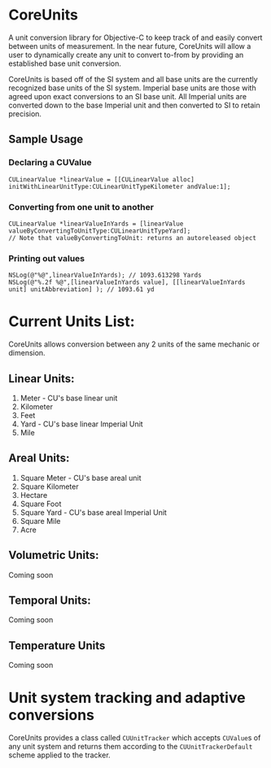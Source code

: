 CoreUnits
=========

A unit conversion library for Objective-C to keep track of and easily convert between units of measurement. In the near future, CoreUnits will allow a user to dynamically create any unit to convert to-from by providing an established base unit conversion. 

CoreUnits is based off of the SI system and all base units are the currently recognized base units of the SI system. Imperial base units are those with agreed upon exact conversions to an SI base unit. All Imperial units are converted down to the base Imperial unit and then converted to SI to retain precision.

## Sample Usage

### Declaring a CUValue
```
CULinearValue *linearValue = [[CULinearValue alloc] initWithLinearUnitType:CULinearUnitTypeKilometer andValue:1];
```
### Converting from one unit to another

```
CULinearValue *linearValueInYards = [linearValue valueByConvertingToUnitType:CULinearUnitTypeYard];
// Note that valueByConvertingToUnit: returns an autoreleased object
```

### Printing out values
```
NSLog(@"%@",linearValueInYards); // 1093.613298 Yards
NSLog(@"%.2f %@",[linearValueInYards value], [[linearValueInYards unit] unitAbbreviation] ); // 1093.61 yd
```


# Current Units List:
CoreUnits allows conversion between any 2 units of the same mechanic or dimension.


## Linear Units:
1. Meter - CU's base linear unit
2. Kilometer
3. Feet
4. Yard - CU's base linear Imperial Unit
5. Mile

## Areal Units:
1. Square Meter - CU's base areal unit
2. Square Kilometer
3. Hectare
4. Square Foot
5. Square Yard - CU's base areal Imperial Unit
6. Square Mile
7. Acre

## Volumetric Units:
Coming soon

## Temporal Units:
Coming soon

## Temperature Units
Coming soon

# Unit system tracking and adaptive conversions
CoreUnits provides a class called ```CUUnitTracker``` which accepts ```CUValue```s of any unit system and returns them according to the ```CUUnitTrackerDefault``` scheme applied to the tracker.